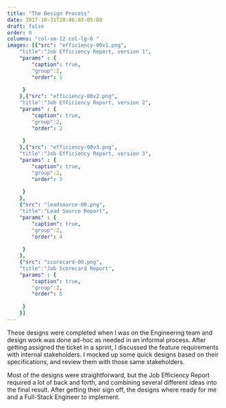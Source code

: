 ```yaml
---
title: "The Design Process"
date: 2017-10-31T20:46:03-05:00
draft: false
order: 0
columns: "col-sm-12 col-lg-6 "
images: [{"src": "efficiency-00v1.png",
    "title":"Job Efficiency Report, version 1",
    "params" : {
        "caption": true,
        "group":2,
        "order": 1
   
     }
    },{"src": "efficiency-00v2.png",
    "title":"Job Efficiency Report, version 2",
    "params" : {
        "caption": true,
        "group":2,
        "order": 2
   
     }
    },{"src": "efficiency-00v3.png",
    "title":"Job Efficiency Report, version 3",
    "params" : {
        "caption": true,
        "group":2,
        "order": 3
   
     }
    },
    {"src": "leadsource-00.png",
    "title":"Lead Source Report",
    "params" : {
        "caption": true,
        "group":2,
        "order": 4
   
     }
    },
    {"src": "scorecard-00.png",
    "title":"Job Scorecard Report",
    "params" : {
        "caption": true,
        "group":2,
        "order": 5
   
     }
    }]
---
```

These designs were completed when I was on the Engineering team and design work was done ad-hoc as needed in an informal process. After getting assigned the ticket in a sprint, I discussed the feature requirements with internal stakeholders. I mocked up some quick designs based on their specifications, and review them with those same stakeholders. 

Most of the designs were straightforward, but the Job Efficiency Report required a lot of back and forth, and combining several different ideas into the final result. After getting their sign off, the designs where ready for me and a Full-Stack Engineer to implement. 